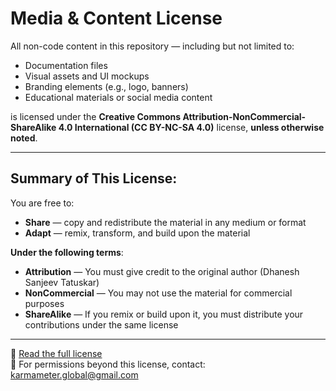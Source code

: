 # Media & Content License

All non-code content in this repository — including but not limited to:

- Documentation files  
- Visual assets and UI mockups  
- Branding elements (e.g., logo, banners)  
- Educational materials or social media content  

is licensed under the **Creative Commons Attribution-NonCommercial-ShareAlike 4.0 International (CC BY-NC-SA 4.0)** license, **unless otherwise noted**.

---

## Summary of This License:

You are free to:

- **Share** — copy and redistribute the material in any medium or format  
- **Adapt** — remix, transform, and build upon the material  

**Under the following terms**:

- **Attribution** — You must give credit to the original author (Dhanesh Sanjeev Tatuskar)  
- **NonCommercial** — You may not use the material for commercial purposes  
- **ShareAlike** — If you remix or build upon it, you must distribute your contributions under the same license  

---

🔗 [Read the full license](https://creativecommons.org/licenses/by-nc-sa/4.0/)  
📧 For permissions beyond this license, contact: karmameter.global@gmail.com
